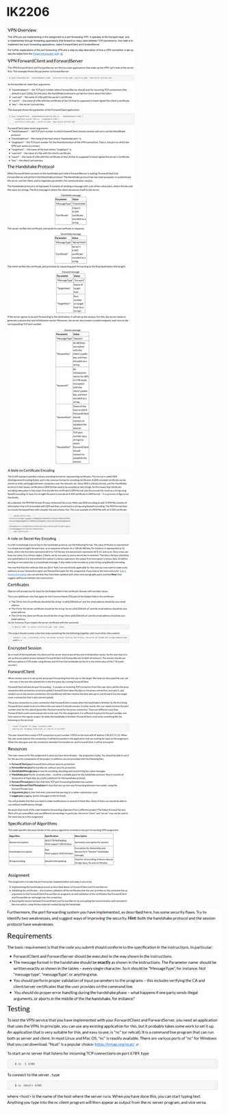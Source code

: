 # IK2206
![Assignmentpt1](/assignment_instructions/1.png)
![Assignmentpt2](/assignment_instructions/2.png)
![Assignmentpt3](/assignment_instructions/3.png)
